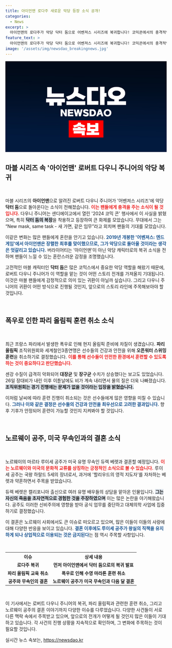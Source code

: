 ```yaml
---
title: 아이언맨 로다주 새로운 악당 등장 소식 공개!
categories:
  - News
excerpt: >
  아이언맨의 로다주가 악당 닥터 둠으로 어벤져스 시리즈에 복귀합니다! 코믹콘에서의 충격적인 발표는 팬들을 놀라게 했습니다. 동시에, 노르웨이 공주가 전통을 넘어 무속인과 결혼 소식을 전하며 화제를 모으고 있습니다.
feature_text: >
  아이언맨의 로다주가 악당 닥터 둠으로 어벤져스 시리즈에 복귀합니다! 코믹콘에서의 충격적인 발표는 팬들을 놀라게 했습니다. 동시에, 노르웨이 공주가 전통을 넘어 무속인과 결혼 소식을 전하며 화제를 모으고 있습니다.
image: '/assets/img/newsdao_breakingnews.jpg'
---
```


<p><img src="/assets/img/newsdao_breakingnews.jpg" alt="implanttips 속보" /></p>

<h2 data-ke-size="size26">마블 시리즈 속 '아이언맨' 로버트 다우니 주니어의 악당 복귀</h2>

<p data-ke-size="size16">&nbsp;</p>

<p>마블 시리즈의 <b>아이언맨</b>으로 알려진 로버트 다우니 주니어가 '어벤져스 시리즈'에 악당 <b>닥터 둠</b>으로 돌아온다는 소식이 전해졌습니다. <b><span style="color: #ee2323;">이는 팬들에게 충격을 주는 소식이 될 것입니다.</span></b> 다우니 주니어는 샌디에이고에서 열린 '2024 코믹 콘' 행사에서 이 사실을 밝혔으며, 특히 <b><span style="background-color: #21538527;">닥터 둠의 복장</span></b>을 착용하고 등장하여 큰 화제를 모았습니다. 무대에서 그는 “New mask, same task - 새 가면, 같은 임무”라고 외치며 팬들의 기대를 모았습니다. </p>

<p>이같은 변화는 많은 팬들에게 혼란을 안기고 있습니다. <b><span style="color: #1a5490;">2019년 개봉한 '어벤져스: 엔드게임'에서 아이언맨은 장렬한 최후를 맞이했으므로, 그가 악당으로 돌아올 것이라는 생각은 엇갈리고 있습니다.</span></b> 버라이어티는 '아이언맨'이 아닌 악당 캐릭터로의 복귀 소식을 전하며 팬들이 느낄 수 있는 혼란스러운 감정을 조명했습니다.</p>

<p>고전적인 마블 캐릭터인 <b>닥터 둠</b>은 많은 코믹스에서 중요한 악당 역할을 해왔기 때문에, 로버트 다우니 주니어가 이 역할을 맡는 것이 어떤 스토리 전개를 가져올지 기대됩니다. 이것은 마블 팬들에게 감정적으로 의미 있는 귀환이 아닐까 싶습니다. 그리고 다우니 주니어의 귀환이 어떤 방식으로 진행될 것인지, 앞으로의 스토리 라인에 주목해보아야 할 것입니다.</p>

<p data-ke-size="size16">&nbsp;</p>

<h2 data-ke-size="size26">폭우로 인한 파리 올림픽 훈련 취소 소식</h2>

<p data-ke-size="size16">&nbsp;</p>

<p>최근 프랑스 파리에서 발생한 폭우로 인해 현지 올림픽 준비에 차질이 생겼습니다. <b>파리 올림픽</b> 조직위원회와 세계철인3종연맹은 선수들의 건강과 안전을 위해 <b>오픈워터 스위밍 훈련</b>을 취소하기로 결정했습니다. <b><span style="color: #ee2323;">이를 통해 선수들이 안전한 환경에서 훈련할 수 있도록 하는 것이 중요하다고 판단했습니다.</span></b></p>

<p>센강 수질이 급격히 악화되어 <b>대장균</b> 및 <b>장구균</b> 수치가 상승했다는 보고도 있었습니다. 26일 장대비가 내린 이후 이튿날에도 비가 계속 내리면서 물의 질은 더욱 나빠졌습니다. <b><span style="background-color: #21538527;">조직위원회는 경기 진행에는 문제가 없을 것이라는 입장을 밝혔습니다.</span></b> </p>

<p>이처럼 날씨에 따라 훈련 진행이 취소되는 것은 선수들에게 많은 영향을 미칠 수 있습니다. <b><span style="color: #1a5490;">그러나 이와 같은 결정은 선수들의 건강과 안전을 최우선으로 고려한 결과입니다.</span></b> 향후 기후가 안정되어 훈련이 가능할 것인지 지켜봐야 할 것입니다.</p>

<p data-ke-size="size16">&nbsp;</p>

<h2 data-ke-size="size26">노르웨이 공주, 미국 무속인과의 결혼 소식</h2>

<p data-ke-size="size16">&nbsp;</p>

<p>노르웨이의 마르타 루이세 공주가 미국 유명 무속인 듀렉 베렛과 결혼할 예정입니다. <b><span style="color: #ee2323;">이는 노르웨이와 미국의 문화적 교류를 상징하는 긍정적인 소식으로 볼 수 있습니다.</span></b> 루이세 공주는 국왕 하랄드 5세의 장녀로서, 과거에 '할리우드의 영적 지도자'를 자처하는 베렛과 약혼하면서 주목을 받았습니다.</p>

<p>듀렉 베렛은 캘리포니아 출신으로 여러 유명 배우들의 상담을 맡아온 인물입니다. <b><span style="background-color: #21538527;">그는 자신의 죽음을 초자연적으로 경험한 것을 주장하였으며</span></b> 이는 많은 논란을 야기해왔습니다. 공주도 이러한 신비주의에 영향을 받아 공식 업무를 중단하고 대체의학 사업에 집중하기로 결정했습니다.</p>

<p>이 결혼은 노르웨이 사회에서도 큰 이슈로 떠오르고 있으며, 많은 이들이 이들의 사랑에 대해 다양한 반응을 보이고 있습니다. <b><span style="color: #1a5490;">결혼 이후에도 루이세 공주가 왕실의 직책을 유지하게 되나 상업적으로 이용되는 것은 금지된다</span></b>는 점 역시 주목할 사항입니다.</p>

<p data-ke-size="size16">&nbsp;</p>

<table>
    <tr>
        <th>이슈</th>
        <th>상세 내용</th>
    </tr>
    <tr>
        <td style="text-align: center; height: 17px;"><b>로다주 복귀</b></td>
        <td style="text-align: center; height: 17px;"><b>먼저 아이언맨에서 닥터 둠으로의 복귀 발표</b></td>
    </tr>
    <tr>
        <td style="text-align: center; height: 17px;"><b>파리 올림픽 교육 취소</b></td>
        <td style="text-align: center; height: 17px;"><b>폭우로 인해 수영 마라톤 훈련 취소</b></td>
    </tr>
    <tr>
        <td style="text-align: center; height: 17px;"><b>공주와 무속인의 결혼</b></td>
        <td style="text-align: center; height: 17px;"><b>노르웨이 공주가 미국 무속인과 다음 달 결혼</b></td>
    </tr>
</table>

<p data-ke-size="size16">&nbsp;</p>

<p>이 기사에서는 로버트 다우니 주니어의 복귀, 파리 올림픽과 관련한 훈련 취소, 그리고 노르웨이 공주의 결혼 이야기까지 다양한 이슈를 다루었습니다. 다양한 사건들이 서로 다른 맥락 속에서 주목받고 있으며, 앞으로의 전개가 어떻게 될 것인지 많은 이들이 기대하고 있습니다. 각 사건의 진행 상황을 지속적으로 확인하며, 그 변화에 주목하는 것이 필요할 것입니다.</p>
실시간 뉴스 속보는, <a href="https://newsdao.kr" rel="dofollow">https://newsdao.kr</a>


